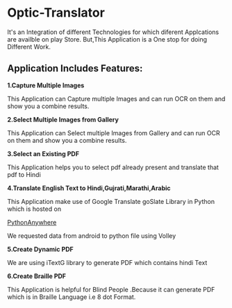 # Optic-Translator

It's an Integration of different Technologies for which diferent Applcations are availble on play Store.
But,This Application is a One stop for doing Different Work.

<h2>Application Includes Features:</h2>

<strong>1.Capture Multiple Images</strong>

  <p>This Application can Capture multiple Images and can run OCR on them and show you a combine results.</p>
  <strong>2.Select Multiple Images from Gallery</strong>

  <p>This Application can Select multiple Images from Gallery and can run OCR on them and show you a combine results.</p>
  <strong>3.Select an Existing PDF</strong>

  <p>This Application helps you to select pdf already present and translate that pdf to Hindi </p>
  
  <strong>4.Translate English Text to Hindi,Gujrati,Marathi,Arabic</strong>

  <p>This Application make use of Google Translate goSlate Library in Python which is hosted on </p>
  <a href="www.pythonanywhere.com">PythonAnywhere</a><p>We requested data from android to python file using Volley</p>
  <strong>5.Create Dynamic PDF</strong>
  <p>We are using iTextG library to generate PDF which contains hindi Text </p>
  <strong>6.Create Braille PDF</strong>
  <p>This Application is helpful for Blind People .Because it can generate PDF which is in Braille Language i.e 8 dot Format.</p>
  
